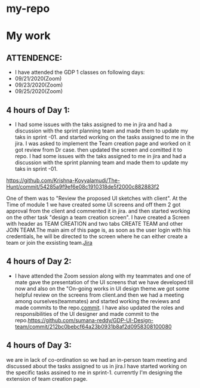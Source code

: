 # my-repo
# My work
## ATTENDENCE:
- I have attended the GDP 1 classes on following days:
- 09/21/2020(Zoom)
- 09/23/2020(Zoom)
- 09/25/2020(Zoom)
## 4 hours of Day 1:
- I had some issues with the taks assigned to me in jira and had a discussion with the sprint planning team and made them to update my taks in sprint -01.
and started working on the tasks assigned to me in the jira. I was asked to implement the Team creation page and worked on it got review from Dr case. then updated the screen and comitted it to repo. I had some issues with the taks assigned to me in jira and had a discussion with the sprint planning team and made them to update my taks in sprint -01.

https://github.com/Krishna-Koyyalamudi/The-Hunt/commit/54285a9f9ef6e08c1910318de5f2000c882883f2



One of them was to "Review the proposed UI sketches with client". At the Time of module 1 we have created some UI screens and off them 2 got approval from the client and commented it in jira. and then started working on the other task "design a team creation screen".  I have created a Screen with header as TEAM CREATION and two tabs CREATE TEAM and other JOIN TEAM.The main aim of this page is, as soon as the user login with his credentials, he will be directed to the screen where he can either create a team or join the exsisting team.[Jira](http://cs04.nwmissouri.edu/browse/GDPGAM-145?filter=-1)

## 4 hours of Day 2:





- I have attended the Zoom session along with my teammates and one of mate gave the presentation of the UI screens that we have developed till now and also on the "On-going works in UI design theme.we got some helpful review on the screens from client.and then we had a meeting among ourselves(teammates) and started working the reviews and made commits to the repo.[commit](https://github.com/sumana-reddy/GDP-UI-Design-team/commit/cd864dca335a970006b22c4bdd9f53e077b8f524). I have also updated the roles and responsibilities of the UI designer and made commit to the repo.https://github.com/sumana-reddy/GDP-UI-Design-team/commit/212bc0bebcf64a23b0931b8af2d0958308100080

## 4 hours of Day 3:

we are in lack of co-ordination so 
 we had an in-person team meeting and discussed about the tasks assigned to us in jira.I have started working on the specific tasks assined to me in sprint-1. currenrtly I'm designing the extension of team creation page. 





